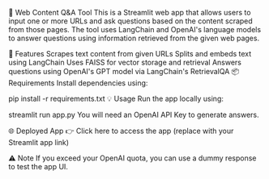🧠 Web Content Q&A Tool
This is a Streamlit web app that allows users to input one or more URLs and ask questions based on the content scraped from those pages. The tool uses LangChain and OpenAI's language models to answer questions using information retrieved from the given web pages.

🚀 Features
Scrapes text content from given URLs
Splits and embeds text using LangChain
Uses FAISS for vector storage and retrieval
Answers questions using OpenAI's GPT model via LangChain's RetrievalQA
📦 Requirements
Install dependencies using:

pip install -r requirements.txt
💡 Usage
Run the app locally using:

streamlit run app.py You will need an OpenAI API Key to generate answers.

🌐 Deployed App
👉 Click here to access the app (replace with your Streamlit app link)

⚠️ Note
If you exceed your OpenAI quota, you can use a dummy response to test the app UI.

